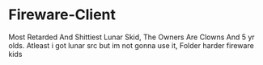 # Fireware-Client
Most Retarded And Shittiest Lunar Skid, The Owners Are Clowns And 5 yr olds. Atleast i got lunar src but im not gonna use it, Folder harder fireware kids
